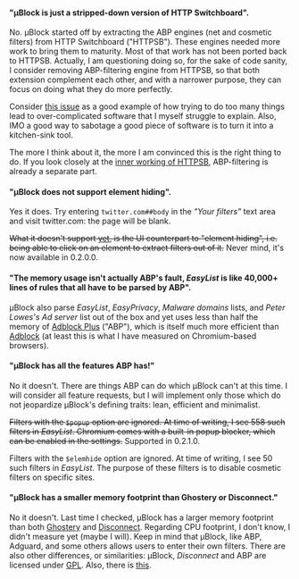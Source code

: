 #### "µBlock is just a stripped-down version of HTTP Switchboard".

No. µBlock started off by extracting the ABP engines (net and cosmetic filters) from HTTP Switchboard ("HTTPSB"). These engines needed more work to bring them to maturity. Most of that work has not been ported back to HTTPSB. Actually, I am questioning doing so, for the sake of code sanity, I consider removing ABP-filtering engine from HTTPSB, so that both extension complement each other, and with a narrower purpose, they can focus on doing what they do more perfectly.

Consider [this issue](/gorhill/httpswitchboard/issues/373) as a good example of how trying to do too many things lead to over-complicated software that I myself struggle to explain. Also, IMO a good way to sabotage a good piece of software is to turn it into a kitchen-sink tool.

The more I think about it, the more I am convinced this is the right thing to do. If you look closely at the [inner working of HTTPSB](/gorhill/httpswitchboard/wiki/Net-request-filtering:-overview), ABP-filtering is already a separate part.

#### "µBlock does not support element hiding".

Yes it does. Try entering `twitter.com##body` in the _"Your filters"_ text area 
and visit twitter.com: the page will be blank.

~~What it doesn't support [yet](https://github.com/gorhill/uBlock/issues/4), 
is the UI counterpart to "element hiding", i.e. being able to click on an element 
to extract filters out of it.~~ Never mind, it's now available in 0.2.0.0.

#### "The memory usage isn't actually ABP's fault, _EasyList_ is like 40,000+ lines of rules that all have to be parsed by ABP".

µBlock also parse _EasyList_, _EasyPrivacy_, _Malware domains_ lists, 
and _Peter Lowes's Ad server_ list out of the box and yet uses less than half the 
memory of [Adblock Plus](https://adblockplus.org/) ("ABP"), which is itself much more efficient than 
[Adblock](https://getadblock.com/) (at least this is what I have measured on Chromium-based browsers).

#### "µBlock has all the features ABP has!"

No it doesn't. There are things ABP can do which µBlock can't at this time. I will 
consider all feature requests, but I will implement only those which do not jeopardize µBlock's
defining traits: lean, efficient and minimalist.

~~Filters with the `$popup` option are ignored. At time of writing, I see 558 such
filters in _EasyList_. Chromium comes with a built-in popup blocker, which can be enabled
in the settings.~~ Supported in 0.2.1.0.

Filters with the `$elemhide` option are ignored. At time of writing, I see 50 such
filters in _EasyList_. The purpose of these filters is to disable cosmetic filters on
specific sites.

#### "µBlock has a smaller memory footprint than Ghostery or Disconnect."

No it doesn't. Last time I checked, µBlock has a larger memory footprint than both 
[Ghostery](https://www.ghostery.com) and [Disconnect](/disconnectme/disconnect). 
Regarding CPU footprint, I don't know, I didn't measure yet (maybe
I will). Keep in mind that µBlock, like ABP, Adguard, and some others allows users
to enter their own filters. There are also other differences, or similarities: µBlock, _Disconnect_
and ABP are licensed under [GPL](http://en.wikipedia.org/wiki/GNU_General_Public_License). Also, there is [this](https://github.com/gorhill/uBlock/wiki/%C2%B5Block-and-others:-Blocking-ads,-trackers,-malwares).